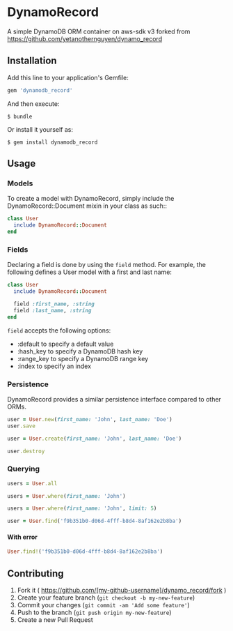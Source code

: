 # DynamoRecord

A simple DynamoDB ORM container on aws-sdk v3 forked from https://github.com/yetanothernguyen/dynamo_record

## Installation

Add this line to your application's Gemfile:

```ruby
gem 'dynamodb_record'
```

And then execute:

    $ bundle

Or install it yourself as:

    $ gem install dynamodb_record

## Usage

### Models

To create a model with DynamoRecord, simply include the DynamoRecord::Document mixin in your class as such::

```ruby
class User
  include DynamoRecord::Document
end
```

### Fields
Declaring a field is done by using the `field` method. For example, the following defines a User model with a first and last name:

```ruby
class User
  include DynamoRecord::Document

  field :first_name, :string
  field :last_name, :string
end
```

`field` accepts the following options:
- :default to specify a default value
- :hash_key to specify a DynamoDB hash key
- :range_key to specify a DynamoDB range key
- :index to specify an index

### Persistence
DynamoRecord provides a similar persistence interface compared to other ORMs.

```ruby
user = User.new(first_name: 'John', last_name: 'Doe')
user.save

user = User.create(first_name: 'John', last_name: 'Doe')

user.destroy
```

### Querying

```ruby
users = User.all

users = User.where(first_name: 'John')

users = User.where(first_name: 'John', limit: 5)

user = User.find('f9b351b0-d06d-4fff-b8d4-8af162e2b8ba')
```
#### With error
```ruby
User.find!('f9b351b0-d06d-4fff-b8d4-8af162e2b8ba')
```

## Contributing

1. Fork it ( https://github.com/[my-github-username]/dynamo_record/fork )
2. Create your feature branch (`git checkout -b my-new-feature`)
3. Commit your changes (`git commit -am 'Add some feature'`)
4. Push to the branch (`git push origin my-new-feature`)
5. Create a new Pull Request
